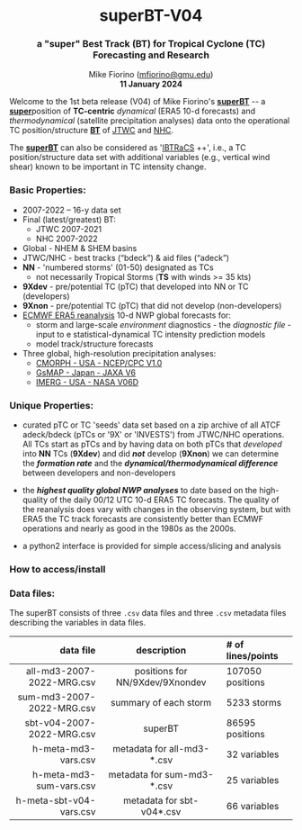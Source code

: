 <div align="center">

<h1>superBT-V04</h1>
<h3>a "super" Best Track (BT) for Tropical Cyclone (TC) Forecasting and Research</h3>

Mike Fiorino (mfiorino@gmu.edu)</br>
<b> 11 January 2024 </b>
</div>

Welcome to the 1st beta release (V04) of Mike Fiorino's <ins><b>superBT</ins></b> -- a <ins><b>super</b></ins>position of **TC-centric** *dynamical*
(ERA5 10-d forecasts) and *thermodynamical* (satellite precipitation analyses)
 data onto the operational TC position/structure <ins><b>BT</ins></b> of
 [JTWC](https://www.metoc.navy.mil/jtwc/jtwc.html "JTWC home page")
and [NHC](https://www.nhc.noaa.gov/ "NHC home page").

The <ins><b>superBT</ins></b> can also be considered as
'[IBTRaCS](https://www.ncei.noaa.gov/products/international-best-track-archive
"IBTRaCS" ) ++', i.e., a TC position/structure data set with additional
variables (e.g., vertical wind shear) known to be important in TC intensity
change.

### Basic Properties:

- 2007-2022 – 16-y data set
- Final (latest/greatest) BT:
  - JTWC 2007-2021
  - NHC 2007-2022
- Global - NHEM & SHEM basins
- JTWC/NHC - best tracks (“bdeck”) & aid files (“adeck”)
- **NN** - 'numbered storms' (01-50) designated as TCs
  - not necessarily Tropical Storms (**TS** with winds >= 35 kts) 
- **9Xdev** - pre/potential TC (pTC) that developed into NN or TC (developers)
- **9Xnon** - pre/potential TC (pTC) that did not develop (non-developers)
- [ECMWF ERA5 reanalysis](https://www.ecmwf.int/en/forecasts/dataset/ecmwf-reanalysis-v5 "ERA5")  10-d NWP global forecasts for:
  - storm and large-scale *environment* diagnostics - the *diagnostic file* - input to e statistical-dynamical TC intensity prediction models 
  - model track/structure forecasts
- Three global, high-resolution precipitation analyses:
  - [CMORPH - USA - NCEP/CPC V1.0](https://www.cpc.ncep.noaa.gov/products/janowiak/cmorph.shtml "CPC V1.0")
  - [GsMAP - Japan - JAXA V6](https://sharaku.eorc.jaxa.jp/GSMaP/index.htm "JAXA GsMAP V6.0")
  - [IMERG - USA - NASA V06D](https://gpm.nasa.gov/data/imerg "NASA IMERG" )

### Unique Properties:

- curated pTC or TC 'seeds' data set based on a zip archive of all ATCF
  adeck/bdeck (pTCs or '9X' or 'INVESTS') from JTWC/NHC operations.  All TCs
  start as pTCs and by having data on both pTCs that *developed* into **NN** TCs
  (**9Xdev**) and did ***not*** develop (**9Xnon**) we can determine the
  ***formation rate*** and the ***dynamical/thermodynamical difference*** between developers and non-developers

- the ***highest quality global NWP analyses*** to date based on the
  high-quality of the daily 00/12 UTC 10-d ERA5 TC forecasts.  The quality of
  the reanalysis does vary with changes in the observing system, but with ERA5
  the TC track forecasts are consistently better than ECMWF operations and
  nearly as good in the 1980s as the 2000s.

- a python2 interface is provided for simple access/slicing and analysis

### How to access/install



### Data files:

The superBT consists of three `.csv` data files and three `.csv` metadata files describing the variables in data files.

| data file | description | # of lines/points
| -:      | :-:   | :-	  
| all-md3-2007-2022-MRG.csv | positions for NN/9Xdev/9Xnondev   | 107050 positions
| sum-md3-2007-2022-MRG.csv  | summary of each storm  | 5233 storms
| sbt-v04-2007-2022-MRG.csv  | superBT     | 86595 positions
| h-meta-md3-vars.csv | metadata for all-md3-*.csv | 32 variables
| h-meta-md3-sum-vars.csv | metadata for sum-md3-*.csv | 25 variables
| h-meta-sbt-v04-vars.csv | metadata for sbt-v04*.csv | 66 variables

